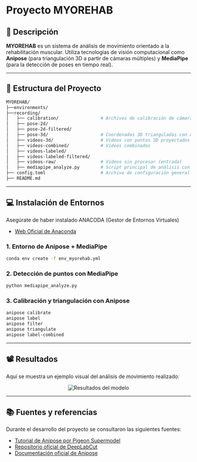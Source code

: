 # Proyecto MYOREHAB

## 🧠 Descripción

**MYOREHAB** es un sistema de análisis de movimiento orientado a la rehabilitación muscular. Utiliza tecnologías de visión computacional como **Anipose** (para triangulación 3D a partir de cámaras múltiples) y **MediaPipe** (para la detección de poses en tiempo real).

---

## 📁 Estructura del Proyecto

```bash
MYOREHAB/
├──environments/
├──recording/
│   ├── calibration/                # Archivos de calibración de cámaras
│   ├── pose-2d/                    
│   ├── pose-2d-filtered/           
│   ├── pose-3d/                    # Coordenadas 3D trianguladas con Anipose
│   ├── videos-3d/                  # Videos con puntos 3D proyectados
│   ├── videos-combined/            # Videos combinados
│   ├── videos-labeled/             
│   ├── videos-labeled-filtered/    
│   ├── videos-raw/                 # Videos sin procesar (entrada)
│   ├── mediapipe_analyze.py        # Script principal de análisis con MediaPipe
├── config.toml                     # Archivo de configuración general
├── README.md
```

---

## 💻 Instalación de Entornos

Asegúrate de haber instalado ANACODA (Gestor de Entornos Virtuales)
- [Web Oficial de Anaconda](https://www.anaconda.com/docs/main)

### 1. Entorno de Anipose + MediaPipe

```bash
conda env create -f env_myorehab.yml
```

### 2. Detección de puntos con MediaPipe

```bash
python mediapipe_analyze.py
```

### 3. Calibración y triangulación con Anipose

```bash
anipose calibrate
anipose label
anipose filter
anipose triangulate
anipose label-combined
```

---

## 📽 Resultados

Aquí se muestra un ejemplo visual del análisis de movimiento realizado:

<p align="center">
  <img src="pose-3d_gif.gif" alt="Resultados del modelo" />
</p>

---

## 📚 Fuentes y referencias

Durante el desarrollo del proyecto se consultaron las siguientes fuentes:

- [Tutorial de Anipose por Pigeon Supermodel](https://pigeonsupermodel.com/UsingAnipose3D.html#create-directory-structure)  
- [Repositorio oficial de DeepLabCut](https://github.com/DeepLabCut/DeepLabCut/tree/main)  
- [Documentación oficial de Anipose](https://anipose.readthedocs.io/en/latest/tutorial.html)
